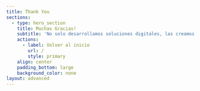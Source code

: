 ```yaml
---
title: Thank You
sections:
  - type: hero_section
    title: Muchas Gracias!
    subtitle: 'No solo desarrollamos soluciones digitales, las creamos .'
    actions:
      - label: Volver al inicio
        url: /
        style: primary
    align: center
    padding_bottom: large
    background_color: none
layout: advanced
---
```

